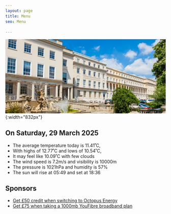 ```yaml
---
layout: page
title: Menu
seo: Menu

---
```


![Logo](/images/logo.jpg){:width="832px"}

<!-- weather_marker starts -->
## On Saturday, 29 March 2025

- The average temperature today is 11.41˚C,
- With highs of 12.77˚C and lows of 10.54˚C,
- It may feel like 10.09˚C with few clouds
- The wind speed is 7.2m/s and visibility is 10000m
- The pressure is 1021hPa and humidity is 57%
- The sun will rise at 05:49 and set at 18:36

<!-- weather_marker ends -->

## Sponsors

- [Get £50 credit when switching to Octopus Energy](https://bit.ly/3oD1nnS)
- [Get £75 when taking a 1000mb YouFibre broadband plan](https://aklam.io/91zWhU?)



